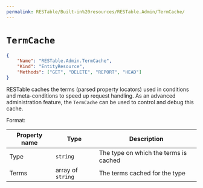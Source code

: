 ```yaml
---
permalink: RESTable/Built-in%20resources/RESTable.Admin/TermCache/
---
```


# `TermCache`

```json
{
    "Name": "RESTable.Admin.TermCache",
    "Kind": "EntityResource",
    "Methods": ["GET", "DELETE", "REPORT", "HEAD"]
}
```

RESTable caches the terms (parsed property locators) used in conditions and meta-conditions to speed up request handling. As an advanced administration feature, the `TermCache` can be used to control and debug this cache.

Format:

Property name | Type              | Description
------------- | ----------------- | -------------------------------------
Type          | `string`          | The type on which the terms is cached
Terms         | array of `string` | The terms cached for the type
